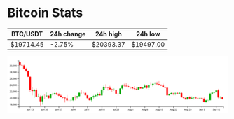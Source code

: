 # Bitcoin Stats

BTC/USDT|24h change|24h high|24h low|
|---|---|---|---|
|$19714.45|-2.75%|$20393.37|$19497.00|

<img src="./chart.svg">
